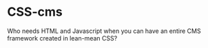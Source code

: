 CSS-cms
=======

Who needs HTML and Javascript when you can have an entire CMS framework created in lean-mean CSS?